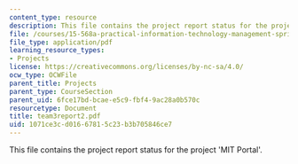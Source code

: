 ```yaml
---
content_type: resource
description: This file contains the project report status for the project 'MIT Portal'.
file: /courses/15-568a-practical-information-technology-management-spring-2005/1071ce3cd01667815c23b3b705846ce7_team3report2.pdf
file_type: application/pdf
learning_resource_types:
- Projects
license: https://creativecommons.org/licenses/by-nc-sa/4.0/
ocw_type: OCWFile
parent_title: Projects
parent_type: CourseSection
parent_uid: 6fce17bd-bcae-e5c9-fbf4-9ac28a0b570c
resourcetype: Document
title: team3report2.pdf
uid: 1071ce3c-d016-6781-5c23-b3b705846ce7
---
```

This file contains the project report status for the project 'MIT Portal'.